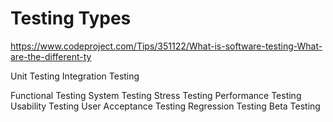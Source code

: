 # Testing Types

https://www.codeproject.com/Tips/351122/What-is-software-testing-What-are-the-different-ty

Unit Testing
Integration Testing

Functional Testing
System Testing
Stress Testing
Performance Testing
Usability Testing
User Acceptance Testing
Regression Testing
Beta Testing
